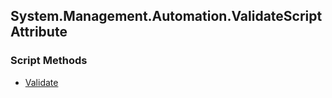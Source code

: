 ## System.Management.Automation.ValidateScriptAttribute


### Script Methods


* [Validate](Validate.md)
